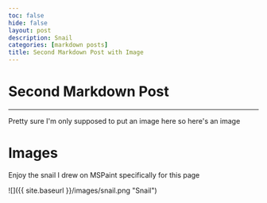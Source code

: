 ```yaml
---
toc: false
hide: false
layout: post
description: Snail
categories: [markdown posts]
title: Second Markdown Post with Image
---
```

# Second Markdown Post
---
Pretty sure I'm only supposed to put an image here so here's an image

# Images
Enjoy the snail I drew on MSPaint specifically for this page

![]({{ site.baseurl }}/images/snail.png "Snail")
